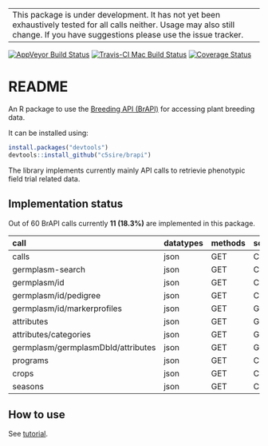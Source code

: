 
<!-- README.md is generated from README.Rmd. Please edit that file -->
|                                                                                                                                                                                      |
|--------------------------------------------------------------------------------------------------------------------------------------------------------------------------------------|
| This package is under development. It has not yet been exhaustively tested for all calls neither. Usage may also still change. If you have suggestions please use the issue tracker. |

[![AppVeyor Build Status](https://ci.appveyor.com/api/projects/status/github/c5sire/brapi?branch=master&svg=true)](https://ci.appveyor.com/project/c5sire/brapi) [![Travis-CI Mac Build Status](https://travis-ci.org/c5sire/brapi.svg?branch=master&label=Mac%20OSX)](https://travis-ci.org/c5sire/brapi) [![Coverage Status](https://img.shields.io/codecov/c/github/c5sire/brapi/master.svg)](https://codecov.io/github/c5sire/brapi?branch=master)

README
======

An R package to use the [Breeding API (BrAPI)](http://docs.brapi.apiary.io) for accessing plant breeding data.

It can be installed using:

``` r
install.packages("devtools")
devtools::install_github("c5sire/brapi")
```

The library implements currently mainly API calls to retrievie phenotypic field trial related data.

Implementation status
---------------------

Out of 60 BrAPI calls currently **11 (18.3%)** are implemented in this package.

| call                               | datatypes | methods | scope      |
|:-----------------------------------|:----------|:--------|:-----------|
| calls                              | json      | GET     | CORE       |
| germplasm-search                   | json      | GET     | CORE       |
| germplasm/id                       | json      | GET     | CORE       |
| germplasm/id/pedigree              | json      | GET     | CORE       |
| germplasm/id/markerprofiles        | json      | GET     | GENOTYPING |
| attributes                         | json      | GET     | GENOTYPING |
| attributes/categories              | json      | GET     | GENOTYPING |
| germplasm/germplasmDbId/attributes | json      | GET     | GENOTYPING |
| programs                           | json      | GET     | CORE       |
| crops                              | json      | GET     | CORE       |
| seasons                            | json      | GET     | CORE       |

How to use
----------

See [tutorial](https://github.com/c5sire/brapi/blob/master/vignettes/tutorial.md).
